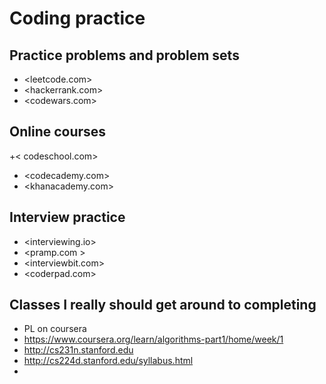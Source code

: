# Coding practice 

## Practice problems and problem sets
   + <leetcode.com>
   + <hackerrank.com>
   + <codewars.com>

## Online courses
   +< codeschool.com>
   + <codecademy.com>
   + <khanacademy.com>

## Interview practice
   + <interviewing.io>
   + <pramp.com   >
   + <interviewbit.com>
   + <coderpad.com>

## Classes I really should get around to completing
   + PL on coursera
   + <https://www.coursera.org/learn/algorithms-part1/home/week/1>
   + <http://cs231n.stanford.edu>
   + <http://cs224d.stanford.edu/syllabus.html>
   + <Stochastic calculus>